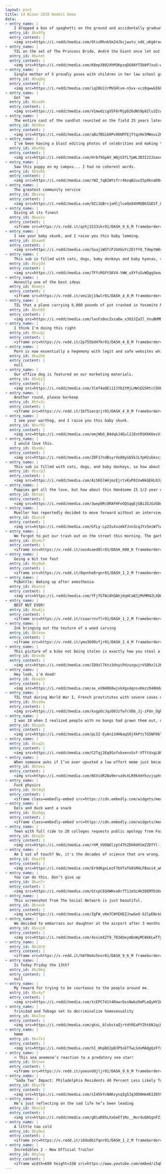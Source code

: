 ```yaml
---
layout: post
title: 14 Nisan 2018 Reddit Debe
data:
- entry_name: |
    I dropped a box of spaghetti on the ground and accidentally graduated from Art School.
  entry_id: 8bv9fg
  entry_content: |
    <img src=https://i.redditmedia.com/OtszRhnb5m24Jbcjwutu_ndk_uKg6rochbaP_ReJWNY.jpg?s=8f1c50503cd3375e14ada7d7a9a1272d frameborder=0>
- entry_name: |
    TIL on the set of The Princess Bride, André the Giant once let out a 16 second fart and brought production to a standstill. Nobody said anything except director Rob Reiner, who said Are you OK, André? to which André replied, I am now boss.
  entry_id: 8bwtmt
  entry_content: |
    <img src=https://i.redditmedia.com/K8ep3802XhM3KpzqDG9AYT5bbP7xuS-wEI1WWNw-LD0.jpg?s=b58f3df746e7926b644f25bbb38b4a61 frameborder=0>
- entry_name: |
    Single mother of 5 proudly poses with children in her law school graduation photo
  entry_id: 8bugbq
  entry_content: |
    <img src=https://i.redditmedia.com/iq28UJJrMVGHlvm-n5xx-vcz0qwwGI6kvjrEAqo5iAo.jpg?s=33ecfbfd61a1ee29b50bdf16c976145e frameborder=0>
- entry_name: |
    Got ‘em
  entry_id: 8bse8k
  entry_content: |
    <img src=https://i.redditmedia.com/V1mwdzigVSF6rMjpD26dNS9p8Ilu3ZcwGjdciMVAAf4.jpg?s=e80219e8b59a4564d809430f423b1d00 frameborder=0>
- entry_name: |
    The entire cast of the sandlot reunited on the field 25 years later.
  entry_id: 8bt8sv
  entry_content: |
    <img src=https://i.redditmedia.com/aBu7BGib0Pv086M7EjTtqzHx5MWoui2HS1wKP-Cywe4.jpg?s=f61b04c32cc97f940862c12d626a9a1b frameborder=0>
- entry_name: |
    I’ve been having a blast editing photos of celebrities and making them buff. I give you Barack swolebama.
  entry_id: 8bwtbp
  entry_content: |
    <img src=https://i.redditmedia.com/HrbfXGpAV_WQjG5TLTpWL3D3I2I2oaxeQt9nmzKDTNs.jpg?s=0d189ba8edb6765e8be952f943ba723d frameborder=0>
- entry_name: |
    Saw this puppy on my campus... I had no coherent words.
  entry_id: 8btw5b
  entry_content: |
    <img src=https://i.redditmedia.com/rWZ_7qB2WYzfrr4boqB2uvI5pOknaD04J0NLTkPLuxQ.jpg?s=5ad08796d5e82878606a0c125b50a7ad frameborder=0>
- entry_name: |
    The greatest community service
  entry_id: 8bvzvy
  entry_content: |
    <img src=https://i.redditmedia.com/9Zi1GBrcjoHljlceQe84hMUB6IGESf_QmNe6Mth1P98.jpg?s=d82ec483672d259190dc2d7eadb8cdad frameborder=0>
- entry_name: |
    Diving at its finest
  entry_id: 8buxxx
  entry_content: |
    <iframe src=https://v.redd.it/qzhj1533ikr01/DASH_9_6_M frameborder=0></iframe>
- entry_name: |
    I see your baby skunk, and I raise you this baby lemming.
  entry_id: 8bxwe6
  entry_content: |
    <img src=https://i.redditmedia.com/SoajiW5TcPJGXUuYc2EtfYO_TdmptW0s02BrjjqeeXY.jpg?s=e35def611f5776c252fc0aea4ea07b31 frameborder=0>
- entry_name: |
    This sub is filled with cats, dogs, baby donkeys and baby hyenas, so how about we mix it up even more with this baby warthog!
  entry_id: 8bujd4
  entry_content: |
    <img src=https://i.redditmedia.com/7FfcRGFtSKV4-tWW_uXYfuSvWDggSeow56jeC0U5u0U.jpg?s=2b93cbf9d37bf23fdaba6dab791b3dd5 frameborder=0>
- entry_name: |
    Honestly one of the best ideas
  entry_id: 8bwmjx
  entry_content: |
    <iframe src=https://v.redd.it/vmi1bj19wlr01/DASH_4_8_M frameborder=0></iframe>
- entry_name: |
    TIL that a plane carrying 6,000 pounds of pot crashed in Yosemite National Park. Climbers in Yosemite Valley heard news of the crash and sparked a miniature gold rush with up to 20 people searching the frozen crash site. Much of the weed was salvaged, smoked, or sold before park rangers caught on.
  entry_id: 8bvhb5
  entry_content: |
    <img src=https://i.redditmedia.com/lasFzOocZxzaDw_x3O3JZaIl_VnuBHMDU7SQlLx9Nl8.jpg?s=d8d3ac367d21a84ef5fcb72318e42639 frameborder=0>
- entry_name: |
    I think I'm doing this right
  entry_id: 8buug1
  entry_content: |
    <iframe src=https://v.redd.it/2p755bd4fkr01/DASH_4_8_M frameborder=0></iframe>
- entry_name: |
    Porn is now essentially a hegemony with legit and safe websites while recipes and artsy craftsy content is full of crazy pop-up traps and high-volume auto-playing ads.
  entry_id: 8bw2h6
  entry_content: |
    null
- entry_name: |
    Our office dog is featured on our marketing materials.
  entry_id: 8bsbj2
  entry_content: |
    <img src=https://i.redditmedia.com/3lmf4oOEi1IJYbItMjLHW1EG5RtcC9XE1FJEmot4SDQ.png?s=8363c90ca5779448cfd50186f06ec9c8 frameborder=0>
- entry_name: |
    Another round, please barkeep
  entry_id: 8btx3x
  entry_content: |
    <iframe src=https://v.redd.it/1bf5zecqrjr01/DASH_4_8_M frameborder=0></iframe>
- entry_name: |
    I see your warthog, and I raise you this baby skunk.
  entry_id: 8bvr91
  entry_content: |
    <img src=https://i.redditmedia.com/emjWbG_B4dqkJ4Eul2JEntRSKbK6esVijL0eO2c1k5E.jpg?s=7d1af0a35aa57d8236352608a828921b frameborder=0>
- entry_name: |
    I would love this.
  entry_id: 8bxmbj
  entry_content: |
    <img src=https://i.redditmedia.com/Z0F17ndBsyrVo80yGb5kJLYpH2ubkscia2sQDWykizc.jpg?s=c058e32468e1ed58f3ae9057f8bfa83f frameborder=0>
- entry_name: |
    This sub is filled with cats, dogs, and baby donkeys, so how about we mix it up even more with this baby hyena!
  entry_id: 8bsrp3
  entry_content: |
    <img src=https://i.redditmedia.com/AiSKGlW4jmzEjrtvKxP81VwNkQEHL0Jy1S-gahxmg_E.png?s=43bcff90bc20f35a60bed466f1ac2f0e frameborder=0>
- entry_name: |
    Puppies get all the love, but how about this Handsome 15 1/2 year old?
  entry_id: 8bteoj
  entry_content: |
    <img src=https://i.redditmedia.com/3wep0RcORAFHFeOQSqqEjGBiZGJGzbDeXhT2VFJ8-lI.jpg?s=86de5eec3b68bd35ade6504016d088ac frameborder=0>
- entry_name: |
    Mueller has reportedly decided to move forward without an interview with Trump
  entry_id: 8bucc8
  entry_content: |
    <img src=https://i.redditmedia.com/GfLy-Lp2IuXvzmkFJvn3cqJYzSeiW7lwyDCouuf-Meg.jpg?s=50772845d5440e81a6502640f54da663 frameborder=0>
- entry_name: |
    We forgot to put our trash out on the street this morning. The garbage truck driver actually came up and grabbed them for us! Not all heros wear capes......
  entry_id: 8bvmcf
  entry_content: |
    <iframe src=https://v.redd.it/cws4saed0lr01/DASH_600_K frameborder=0></iframe>
- entry_name: |
    Going a bit too fast
  entry_id: 8by0wb
  entry_content: |
    <iframe src=https://v.redd.it/0qnnhe8rgnr01/DASH_1_2_M frameborder=0></iframe>
- entry_name: |
    PsBattle: Waking up after anesthesia
  entry_id: 8bvncd
  entry_content: |
    <img src=https://i.redditmedia.com/YFjfGTWi8hQAhj6qHCaB3jMVMM42LXDHC-7ORzV7cDQ.jpg?s=53fe245f0e5423d4be53521e555583de frameborder=0>
- entry_name: |
    BEST NUT EVER!
  entry_id: 8bw4ji
  entry_content: |
    <iframe src=https://v.redd.it/csaarrnvflr01/DASH_1_2_M frameborder=0></iframe>
- entry_name: |
    Ink bringing out the texture of a wood carving
  entry_id: 8btevw
  entry_content: |
    <iframe src=https://v.redd.it/ymo3609zfjr01/DASH_2_4_M frameborder=0></iframe>
- entry_name: |
    This picture of a bike not being stolen is exactly how you steal a bike with this kind of lock on it
  entry_id: 8bsx4b
  entry_content: |
    <img src=https://i.redditmedia.com/ID9zl7ktz3dnycPdzuzgujrVSB9zJi2KvQsggE6gi5E.jpg?s=b13ab9e33b3348e734a0e14013233a9c frameborder=0>
- entry_name: |
    Hey look, i'm dead!
  entry_id: 8bua33
  entry_content: |
    <img src=https://i.redditmedia.com/ax_eVN40b0wjxkXgx4qnsvKmzz940HdgOdMqYBrmlQc.gif?fm=jpg&s=b7daf14d2e5bcbf3843ca64ace4e8967 frameborder=0>
- entry_name: |
    TIL that during World War I, French prostitutes with severe cases of syphilis charged higher rates than uninfected prostitutes, because soldiers infected with syphilis were removed from the front line
  entry_id: 8bsz0w
  entry_content: |
    <img src=https://i.redditmedia.com/ksgpOcJqzO8Jzfw7cVDb_Jj-zFUn_OgPAgk824MQNz8.jpg?s=d9e8dd9e89d832ce93e10404605a5a06 frameborder=0>
- entry_name: |
    I was 10 when I realized people with no bangs had grown them out, not cut them off.
  entry_id: 8bspoh
  entry_content: |
    <img src=https://i.redditmedia.com/pLSI-EyAn134H6aqSOjXkPtcTG5NF06lwGNC4tMkKks.jpg?s=00878a8f23d4f9bee949a951971da7ed frameborder=0>
- entry_name: |
  entry_id: 8buq3c
  entry_content: |
    <img src=https://i.redditmedia.com/C2Tqj2Eq9SofxbxensSxf-VTftVxgL8Ggofqmwr1mOY.jpg?s=f173cda1800e0a306c25378a443d3345 frameborder=0>
- entry_name: |
    When someone asks if I’ve ever upvoted a low effort meme just because it’s from the Prequels
  entry_id: 8bteei
  entry_content: |
    <img src=https://i.redditmedia.com/NSVidR2Na9mrva9sXLR9kXmYhzvjsphvWFH6tvSTgu8.jpg?s=e234ead7c330b26c1346fa6e3eb8e45c frameborder=0>
- entry_name: |
    Fuck physics
  entry_id: 8bt8q3
  entry_content: |
    <iframe class=embedly-embed src=https://cdn.embedly.com/widgets/media.html?src=https%3A%2F%2Fgfycat.com%2Fifr%2FLinedConcreteAcaciarat&url=https%3A%2F%2Fgfycat.com%2FLinedConcreteAcaciarat&image=https%3A%2F%2Fthumbs.gfycat.com%2FLinedConcreteAcaciarat-size_restricted.gif&key=2aa3c4d5f3de4f5b9120b660ad850dc9&type=text%2Fhtml&schema=gfycat width=600 height=338 scrolling=no frameborder=0 allowfullscreen></iframe>
- entry_name: |
    Eels and duck want a snack
  entry_id: 8bu0gq
  entry_content: |
    <iframe class=embedly-embed src=https://cdn.embedly.com/widgets/media.html?src=https%3A%2F%2Fgfycat.com%2Fifr%2FCompassionateFlawlessBufflehead&url=https%3A%2F%2Fgfycat.com%2FCompassionateFlawlessBufflehead&image=https%3A%2F%2Fthumbs.gfycat.com%2FCompassionateFlawlessBufflehead-size_restricted.gif&key=2aa3c4d5f3de4f5b9120b660ad850dc9&type=text%2Fhtml&schema=gfycat width=600 height=1067 scrolling=no frameborder=0 allowfullscreen></iframe>
- entry_name: |
    Teen with full ride to 20 colleges requests public apology from Fox affiliate in order to air interview
  entry_id: 8bup3c
  entry_content: |
    <img src=https://i.redditmedia.com/rhM_VUOQ6lzpt4ThZDkRdXSmZZDTYl-_Hr5zXnZbK20.jpg?s=6d5c18077b7736714e4a4d8b769cc516 frameborder=0>
- entry_name: |
    Am I out of touch? No, it's the decades of science that are wrong.
  entry_id: 8byzf9
  entry_content: |
    <img src=https://i.redditmedia.com/Er9dKgxLmzF7bVTaTk8sM4LFBaxi4_wQymPvA2RVE6A.png?s=9e97c8dc3173d51f8f738322c7c32ca3 frameborder=0>
- entry_name: |
    You can do this. Don’t give up
  entry_id: 8bvn7r
  entry_content: |
    <img src=https://i.redditmedia.com/GtspCEQ4WHxa8r7T11mSLHkIDEMTDJKuXQUMif2whIA.jpg?s=a53c9c5a243aeb478e2e56a814f2cdd9 frameborder=0>
- entry_name: |
    This screenshot from The Social Network is just beautiful.
  entry_id: 8bsevk
  entry_content: |
    <img src=https://i.redditmedia.com/ZgFW_vKm7CNYEHEZJnwGeO-52lpENckGjIu_RakrjAQ.jpg?s=d38e27fd6a92b6914e9a92d9509626e3 frameborder=0>
- entry_name: |
    We decided to embarrass our daughter at the airport after 3 months away. (we don't normally dress this way)
  entry_id: 8bsuj8
  entry_content: |
    <img src=https://i.redditmedia.com/4xximXZf9_783AbeymDoWyMCWkKLwTfynrSpZRvLRMo.jpg?s=776f26049c8bc55f6673043a2f69abcb frameborder=0>
- entry_name: |
  entry_id: 8bzdr8
  entry_content: |
    <iframe src=https://v.redd.it/h0f0m4v5nor01/DASH_9_6_M frameborder=0></iframe>
- entry_name: |
    Is Today Friday the 13th?
  entry_id: 8bz0kq
  entry_content: |
    null
- entry_name: |
    My reward for trying to be courteous to the people around me.
  entry_id: 8bv4yf
  entry_content: |
    <img src=https://i.redditmedia.com/tcEPC741t4RowrDxsNwbzDmPLeQyHY20Fe64loF4edQ.jpg?s=aa20f766825deb2d20631f69779c6b0c frameborder=0>
- entry_name: |
    Trinidad and Tobago set to decriminalize homosexuality
  entry_id: 8bx7zo
  entry_content: |
    <img src=https://i.redditmedia.com/gkxL_blxbstaQjrtdtREaPYZht6NJqiUYOtetpGcsh8.jpg?s=a63000381cbd3ffdbdd6d92c3d7e201b frameborder=0>
- entry_name: |
    hmmm
  entry_id: 8bv7x1
  entry_content: |
    <img src=https://i.redditmedia.com/hI_HhpBX2pBJP5okTTwLSdvMAQgQzFfxaU2h9JQjdCE.png?s=1e99031611b4b652901366ca9d8c03d1 frameborder=0>
- entry_name: |
    🔥 This sea anemone’s reaction to a predatory sea star!
  entry_id: 8btnox
  entry_content: |
    <iframe src=https://v.redd.it/yoeunddjljr01/DASH_9_6_M frameborder=0></iframe>
- entry_name: |
    ‘Soda Tax’ Impact: Philadelphia Residents 40 Percent Less Likely To Drink Sugary Soda Each Day After New Tax
  entry_id: 8byc78
  entry_content: |
    <img src=https://i.redditmedia.com/sI45kYcNAKzynqIg5Jq3OOOHm4KIZ85VnJz0PieEglo.jpg?s=a2b123b13369151252122cf52166ffe6 frameborder=0>
- entry_name: |
    He’s just reflecting on the sad life he’s been leading
  entry_id: 8bscid
  entry_content: |
    <img src=https://i.redditmedia.com/gDiaR0SLXaGeEf1Ns__NurduQASgnFZ1IMPH-AZ8n1w.jpg?s=5a128d2fdb7e1e400df5d37b33cc3233 frameborder=0>
- entry_name: |
    A little too cold
  entry_id: 8by9w1
  entry_content: |
    <iframe src=https://v.redd.it/i0dx0b1fqnr01/DASH_1_2_M frameborder=0></iframe>
- entry_name: |
    Incredibles 2 - New Official Trailer
  entry_id: 8bylwy
  entry_content: |
    <iframe width=600 height=338 src=https://www.youtube.com/embed/i5qOzqD9Rms?feature=oembed&enablejsapi=1 frameborder=0 allow=autoplay; encrypted-media allowfullscreen></iframe>
---
```


